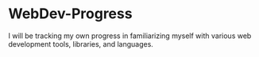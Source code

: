 # WebDev-Progress
I will be tracking my own progress in familiarizing myself with various web development tools, libraries, and languages. 

